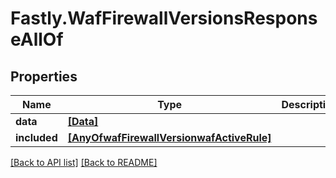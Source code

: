 # Fastly.WafFirewallVersionsResponseAllOf

## Properties

Name | Type | Description | Notes
------------ | ------------- | ------------- | -------------
**data** | [**[Data]**](Data.md) |  | [optional] 
**included** | [**[AnyOfwafFirewallVersionwafActiveRule]**](AnyOfwafFirewallVersionwafActiveRule.md) |  | [optional] 



[[Back to API list]](../../README.md#endpoints) [[Back to README]](../../README.md)
